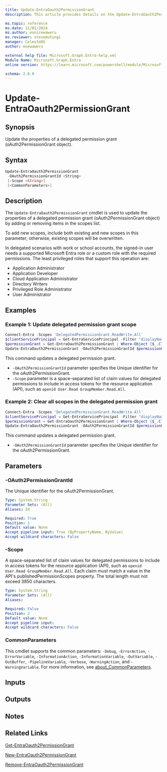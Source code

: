 ```yaml
---
title: Update-EntraOauth2PermissionGrant
description: This article provides details on the Update-EntraOauth2PermissionGrant command.

ms.topic: reference
ms.date: 11/01/2024
ms.author: eunicewaweru
ms.reviewer: stevemutungi
manager: CelesteDG
author: msewaweru

external help file: Microsoft.Graph.Entra-help.xml
Module Name: Microsoft.Graph.Entra
online version: https://learn.microsoft.com/powershell/module/Microsoft.Graph.Entra/Update-EntraOauth2PermissionGrant

schema: 2.0.0
---
```


# Update-EntraOauth2PermissionGrant

## Synopsis

Update the properties of a delegated permission grant (oAuth2PermissionGrant object).

## Syntax

```powershell
Update-EntraOauth2PermissionGrant
 -OAuth2PermissionGrantId <String>
 [-Scope <String>]
 [<CommonParameters>]
```

## Description

The `Update-EntraOauth2PermissionGrant` cmdlet is used to update the properties of a delegated permission grant (oAuth2PermissionGrant object) by adding or removing items in the scopes list.

To add new scopes, include both existing and new scopes in this parameter; otherwise, existing scopes will be overwritten.

In delegated scenarios with work or school accounts, the signed-in user needs a supported Microsoft Entra role or a custom role with the required permissions. The least privileged roles that support this operation are:

- Application Administrator
- Application Developer
- Cloud Application Administrator
- Directory Writers
- Privileged Role Administrator
- User Administrator

## Examples

### Example 1: Update delegated permission grant scope

```powershell
Connect-Entra -Scopes 'DelegatedPermissionGrant.ReadWrite.All'
$clientServicePrincipal = Get-EntraServicePrincipal -Filter "displayName eq 'My application'"
$permissionGrant = Get-EntraOauth2PermissionGrant | Where-Object {$_.ClientId -eq $clientServicePrincipal.Id -and $_.Scope -eq 'Directory.Read.All'}
Update-EntraOauth2PermissionGrant -OAuth2PermissionGrantId $permissionGrant.Id -Scope 'Directory.Read.All User.Read.All'
```

This command updates a delegated permission grant.

- `-OAuth2PermissionGrantId` parameter specifies the Unique identifier for the oAuth2PermissionGrant.
- `-Scope` parameter is a space-separated list of claim values for delegated permissions to include in access tokens for the resource application (API), such as `openid User.Read GroupMember.Read.All`.

### Example 2: Clear all scopes in the delegated permission grant

```powershell
Connect-Entra -Scopes 'DelegatedPermissionGrant.ReadWrite.All'
$clientServicePrincipal = Get-EntraServicePrincipal -Filter "displayName eq 'My application'"
$permissionGrant = Get-EntraOauth2PermissionGrant | Where-Object {$_.ClientId -eq $clientServicePrincipal.Id -and $_.Scope -eq 'Directory.Read.All'}
Update-EntraOauth2PermissionGrant -OAuth2PermissionGrantId $permissionGrant.Id -Scope ''
```

This command updates a delegated permission grant.

- `-OAuth2PermissionGrantId` parameter specifies the Unique identifier for the oAuth2PermissionGrant.

## Parameters

### -OAuth2PermissionGrantId

The Unique identifier for the oAuth2PermissionGrant.

```yaml
Type: System.String
Parameter Sets: (All)
Aliases: Id

Required: True
Position: 1
Default value: None
Accept pipeline input: True (ByPropertyName, ByValue)
Accept wildcard characters: False
```

### -Scope

A space-separated list of claim values for delegated permissions to include in access tokens for the resource application (API), such as `openid User.Read GroupMember.Read.All`. Each claim must match a value in the API's publishedPermissionScopes property. The total length must not exceed 3850 characters.

```yaml
Type: System.String
Parameter Sets: (All)
Aliases:

Required: False
Position: 2
Default value: None
Accept pipeline input: 
Accept wildcard characters: False
```

### CommonParameters

This cmdlet supports the common parameters: `-Debug`, `-ErrorAction`, `-ErrorVariable`, `-InformationAction`, `-InformationVariable`, `-OutVariable`, `-OutBuffer`, `-PipelineVariable`, `-Verbose`, `-WarningAction`, and `-WarningVariable`. For more information, see [about_CommonParameters](https://go.microsoft.com/fwlink/?LinkID=113216).

## Inputs

## Outputs

## Notes

## Related Links

[Get-EntraOauth2PermissionGrant](Get-EntraOauth2PermissionGrant.md)

[New-EntraOauth2PermissionGrant](New-EntraOauth2PermissionGrant.md)

[Remove-EntraOauth2PermissionGrant](Remove-EntraOauth2PermissionGrant.md)
